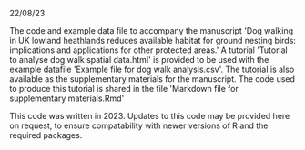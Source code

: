 22/08/23

The code and example data file to accompany the manuscript 'Dog walking in UK lowland heathlands reduces available habitat for ground nesting birds: implications and applications for other protected areas.'
A tutorial 'Tutorial to analyse dog walk spatial data.html' is provided to be used with the example datafile 'Example file for dog walk analysis.csv'.
The tutorial is also available as the supplementary materials for the manuscript.
The code used to produce this tutorial is shared in the file 'Markdown file for supplementary materials.Rmd'

This code was written in 2023. Updates to this code may be provided here on request, to ensure compatability with newer versions of R and the required packages.
